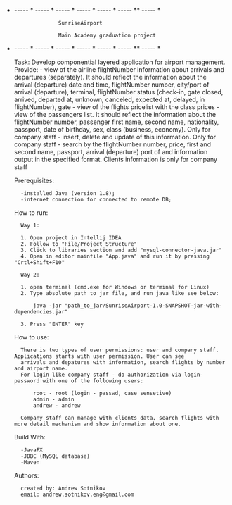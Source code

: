 * ----- * ----- * ----- * ----- * ----- * ----- ** ----- * 

                    SunriseAirport

                    Main Academy graduation project

* ----- * ----- * ----- * ----- * ----- * ----- ** ----- * 


    Task:
        Develop componential layered application for airport management.
        Provide:
            - view of the airline flightNumber information about arrivals and departures (separately).
            It should reflect the information about the arrival (departure) date and time,
            flightNumber number, city/port of arrival (departure), terminal, flightNumber status (check-in,
            gate closed, arrived, departed at, unknown, canceled, expected at, delayed, in
            flightNumber), gate
            - view of the flights pricelist with the class prices
            - view of the passengers list. It should reflect the information about the flightNumber
            number, passenger first name, second name, nationality, passport, date of
            birthday, sex, class (business, economy). Only for company staff
            - insert, delete and update of this information. Only for company staff
            - search by the flightNumber number, price, first and second name, passport, arrival
            (departure) port of and information output in the specified format. Clients
            information is only for company staff

    Prerequisites:

        -installed Java (version 1.8);
        -internet connection for connected to remote DB;

    How to run:

        Way 1:

        1. Open project in Intellij IDEA
        2. Follow to "File/Project Structure"
        3. Click to libraries section and add "mysql-connector-java.jar"
        4. Open in editor mainfile "App.java" and run it by pressing "Crtl+Shift+F10"

        Way 2:

        1. open terminal (cmd.exe for Windows or terminal for Linux)
        2. Type absolute path to jar file, and run java like see below:
           
            java -jar "path_to_jar/SunriseAirport-1.0-SNAPSHOT-jar-with-dependencies.jar"

        3. Press "ENTER" key

        
    How to use:

        There is two types of user permissions: user and company staff. Applications starts with user permission. User can see
        arrivals and depatures with information, search flights by number and airport name.
        For login like company staff - do authorization via login-password with one of the following users:

            root - root (login - passwd, case sensetive)
            admin - admin
            andrew - andrew

        Company staff can manage with clients data, search flights with more detail mechanism and show information about one.
    

    Build With:

        -JavaFX
        -JDBC (MySQL database)
        -Maven

    Authors:

        created by: Andrew Sotnikov
        email: andrew.sotnikov.eng@gmail.com



        


